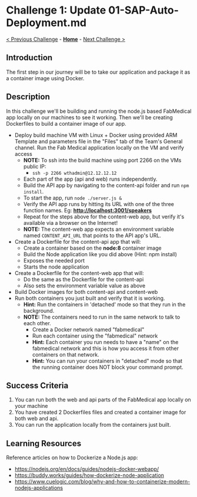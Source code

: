 # Challenge 1: Update 01-SAP-Auto-Deployment.md

[< Previous Challenge](./00-prereqs.md) - **[Home](../README.md)** - [Next Challenge >](./02-acr.md)

## Introduction

The first step in our journey will be to take our application and package it as a container image using Docker.

## Description

In this challenge we'll be building and running the node.js based FabMedical app locally on our machines to see it working. Then we'll be creating Dockerfiles to build a container image of our app.

- Deploy build machine VM with Linux + Docker using provided ARM Template and parameters file in the "Files" tab of the Team's General channel. Run the Fab Medical application locally on the VM and verify access
	- **NOTE:** To ssh into the build machine using port 2266 on the VMs public IP:
    	- `ssh -p 2266 wthadmin@12.12.12.12` 
	- Each part of the app (api and web) runs independently.
	- Build the API app by navigating to the content-api folder and run `npm install`.
	- To start the app, run `node ./server.js &`
	- Verify the API app runs by hitting its URL with one of the three function names. Eg: **<http://localhost:3001/speakers>**
	- Repeat for the steps above for the content-web app, but verify it's available via a browser on the Internet!
	- **NOTE:** The content-web app expects an environment variable named `CONTENT_API_URL` that points to the API app's URL. 
- Create a Dockerfile for the content-api app that will:
	- Create a container based on the **node:8** container image
	- Build the Node application like you did above (Hint: npm install)
	- Exposes the needed port
	- Starts the node application
- Create a Dockerfile for the content-web app that will:
	- Do the same as the Dockerfile for the content-api
	- Also sets the environment variable value as above
- Build Docker images for both content-api and content-web
- Run both containers you just built and verify that it is working. 
	- **Hint:** Run the containers in 'detached' mode so that they run in the background.
	- **NOTE:** The containers need to run in the same network to talk to each other. 
		- Create a Docker network named "fabmedical"
		- Run each container using the "fabmedical" network
		- **Hint:** Each container you run needs to have a "name" on the fabmedical network and this is how you access it from other containers on that network.
		- **Hint:** You can run your containers in "detached" mode so that the running container does NOT block your command prompt.

## Success Criteria

1. You can run both the web and api parts of the FabMedical app locally on your machine
1. You have created 2 Dockerfiles files and created a container image for both web and api.
1. You can run the application locally from the containers just built.

## Learning Resources

Reference articles on how to Dockerize a Node.js app:
- <https://nodejs.org/en/docs/guides/nodejs-docker-webapp/>
- <https://buddy.works/guides/how-dockerize-node-application>
- <https://www.cuelogic.com/blog/why-and-how-to-containerize-modern-nodejs-applications>
